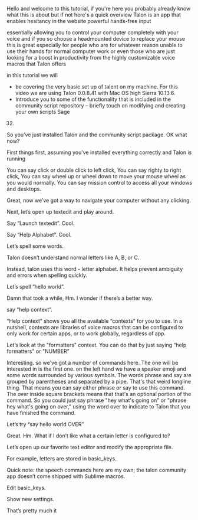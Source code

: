Hello and welcome to this tutorial, if you're here you probably already know what this is about but if not here's a quick overview
Talon is an app that enables hesitancy in the website powerful hands-free input

essentially allowing you to control your computer completely with your voice and if you so choose a headmounted device to replace your mouse
this is great especially for people who are for whatever reason unable to use their hands for normal computer work or even those who are just looking for a boost in productivity from the highly customizable voice macros that Talon offers

in this tutorial we will
- be covering the very basic set up of talent on my machine. For this video we are using Talon 0.0.8.41 with  Mac OS high Sierra 10.13.6.
- Introduce you to some of the functionality that is included in the community script repository
– briefly touch on modifying and creating your own scripts Sage
32.
So you’ve just installed Talon and the community script package. OK what now?

First things first, assuming you’ve installed everything correctly and Talon is running

You can say click or double click to left click,
You can say righty to right click,
You can say wheel up or wheel down to move your mouse wheel as you would normally.
You can say mission control to access all your windows and desktops.

Great, now we’ve got a way to navigate your computer without any clicking.

Next, let’s open up textedit and play around.

Say “Launch textedit”.
Cool.

Say “Help Alphabet”.
Cool.

Let’s spell some words.

Talon doesn’t understand normal letters like A, B, or C.

Instead, talon uses this word - letter alphabet. It helps prevent ambiguity and errors when spelling quickly.

Let’s spell “hello world”.

Damn that took a while,
Hm. I wonder if there’s a better way.

say “help context”.

“Help context” shows you all the available “contexts” for you to use. In a nutshell, contexts are libraries of voice macros that can be configured to only work for certain apps, or to work globally, regardless of app.

Let’s look at the "formatters" context. You can do that by just saying “help formatters" or "NUMBER”

Interesting.
 so we've got a number of commands here. The one will be interested in is the first one.  on the left hand we have a speaker emoji and some words surrounded by various symbols. The words phrase and say are grouped by parentheses and separated by a pipe. That's that weird longline thing. That means you can say either phrase or say to use this command. The over inside square brackets means that that's an optional portion of the command. So you could just say phrase "hey what's going on" or "phrase hey what's going on over," using the word over to indicate to Talon that you have finished the command.

Let’s try “say hello world OVER”

Great.
Hm. What if I don’t like what a certain letter is configured to?

Let’s open up our favorite text editor and modify the appropriate file.

For example, letters are stored in basic_keys.

Quick note: the speech commands here are my own; the talon community app doesn’t come shipped with Sublime macros.

Edit basic_keys.

Show new settings.

That’s pretty much it
